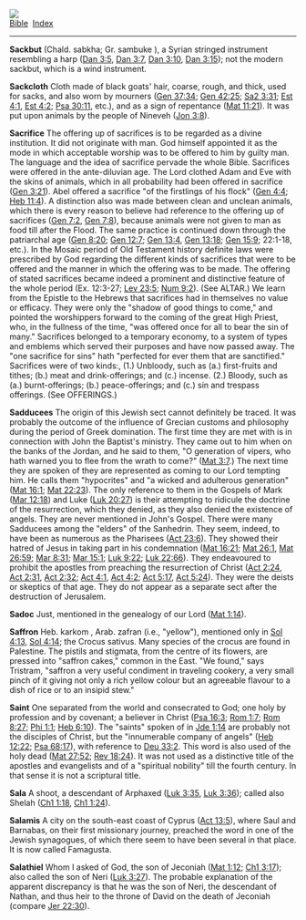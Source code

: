 [![](../../cdshop/ithlogo.png)](../../index)  
[Bible](../index)  [Index](index) 

------------------------------------------------------------------------

<span id="000">**Sackbut**</span> (Chald. sabkha; Gr. sambuke ), a
Syrian stringed instrument resembling a harp ([Dan
3:5](../kjv/dan003.htm#005), [Dan 3:7](../kjv/dan003.htm#007), [Dan
3:10](../kjv/dan003.htm#010), [Dan 3:15](../kjv/dan003.htm#015)); not
the modern sackbut, which is a wind instrument.

<span id="001">**Sackcloth**</span> Cloth made of black goats' hair,
coarse, rough, and thick, used for sacks, and also worn by mourners
([Gen 37:34](../kjv/gen037.htm#034); [Gen 42:25](../kjv/gen042.htm#025);
[Sa2 3:31](../kjv/sa2003.htm#031); [Est 4:1](../kjv/est004.htm#001),
[Est 4:2](../kjv/est004.htm#002); [Psa 30:11](../kjv/psa030.htm#011),
etc.), and as a sign of repentance ([Mat 11:21](../kjv/mat011.htm#021)).
It was put upon animals by the people of Nineveh ([Jon
3:8](../kjv/jon003.htm#008)).

<span id="002">**Sacrifice**</span> The offering up of sacrifices is to
be regarded as a divine institution. It did not originate with man. God
himself appointed it as the mode in which acceptable worship was to be
offered to him by guilty man. The language and the idea of sacrifice
pervade the whole Bible. Sacrifices were offered in the ante-diluvian
age. The Lord clothed Adam and Eve with the skins of animals, which in
all probability had been offered in sacrifice ([Gen
3:21](../kjv/gen003.htm#021)). Abel offered a sacrifice "of the
firstlings of his flock" ([Gen 4:4](../kjv/gen004.htm#004); [Heb
11:4](../kjv/heb011.htm#004)). A distinction also was made between clean
and unclean animals, which there is every reason to believe had
reference to the offering up of sacrifices ([Gen
7:2](../kjv/gen007.htm#002), [Gen 7:8](../kjv/gen007.htm#008)), because
animals were not given to man as food till after the Flood. The same
practice is continued down through the patriarchal age ([Gen
8:20](../kjv/gen008.htm#020); [Gen 12:7](../kjv/gen012.htm#007); [Gen
13:4](../kjv/gen013.htm#004), [Gen 13:18](../kjv/gen013.htm#018); [Gen
15:9](../kjv/gen015.htm#009); 22:1-18, etc.). In the Mosaic period of
Old Testament history definite laws were prescribed by God regarding the
different kinds of sacrifices that were to be offered and the manner in
which the offering was to be made. The offering of stated sacrifices
became indeed a prominent and distinctive feature of the whole period
(Ex. 12:3-27; [Lev 23:5](../kjv/lev023.htm#005); [Num
9:2](../kjv/num009.htm#002)). (See ALTAR.) We learn from the Epistle to
the Hebrews that sacrifices had in themselves no value or efficacy. They
were only the "shadow of good things to come," and pointed the
worshippers forward to the coming of the great High Priest, who, in the
fullness of the time, "was offered once for all to bear the sin of
many." Sacrifices belonged to a temporary economy, to a system of types
and emblems which served their purposes and have now passed away. The
"one sacrifice for sins" hath "perfected for ever them that are
sanctified." Sacrifices were of two kinds:, (1.) Unbloody, such as (a.)
first-fruits and tithes; (b.) meat and drink-offerings; and (c.)
incense. (2.) Bloody, such as (a.) burnt-offerings; (b.)
peace-offerings; and (c.) sin and trespass offerings. (See OFFERINGS.)

<span id="003">**Sadducees**</span> The origin of this Jewish sect
cannot definitely be traced. It was probably the outcome of the
influence of Grecian customs and philosophy during the period of Greek
domination. The first time they are met with is in connection with John
the Baptist's ministry. They came out to him when on the banks of the
Jordan, and he said to them, "O generation of vipers, who hath warned
you to flee from the wrath to come?" ([Mat 3:7](../kjv/mat003.htm#007).)
The next time they are spoken of they are represented as coming to our
Lord tempting him. He calls them "hypocrites" and "a wicked and
adulterous generation" ([Mat 16:1](../kjv/mat016.htm#001); [Mat
22:23](../kjv/mat022.htm#023)). The only reference to them in the
Gospels of Mark ([Mar 12:18](../kjv/mar012.htm#018)) and Luke ([Luk
20:27](../kjv/luk020.htm#027)) is their attempting to ridicule the
doctrine of the resurrection, which they denied, as they also denied the
existence of angels. They are never mentioned in John's Gospel. There
were many Sadducees among the "elders" of the Sanhedrin. They seem,
indeed, to have been as numerous as the Pharisees ([Act
23:6](../kjv/act023.htm#006)). They showed their hatred of Jesus in
taking part in his condemnation ([Mat 16:21](../kjv/mat016.htm#021);
[Mat 26:1](../kjv/mat026.htm#001), [Mat 26:59](../kjv/mat026.htm#059);
[Mar 8:31](../kjv/mar008.htm#031); [Mar 15:1](../kjv/mar015.htm#001);
[Luk 9:22](../kjv/luk009.htm#022); [Luk 22:66](../kjv/luk022.htm#066)).
They endeavoured to prohibit the apostles from preaching the
resurrection of Christ ([Act 2:24](../kjv/act002.htm#024), [Act
2:31](../kjv/act002.htm#031), [Act 2:32](../kjv/act002.htm#032); [Act
4:1](../kjv/act004.htm#001), [Act 4:2](../kjv/act004.htm#002); [Act
5:17](../kjv/act005.htm#017), [Act 5:24](../kjv/act005.htm#024)). They
were the deists or skeptics of that age. They do not appear as a
separate sect after the destruction of Jerusalem.

<span id="004">**Sadoc**</span> Just, mentioned in the genealogy of our
Lord ([Mat 1:14](../kjv/mat001.htm#014)).

<span id="005">**Saffron**</span> Heb. karkom , Arab. zafran (i.e.,
"yellow"), mentioned only in [Sol 4:13](../kjv/sol004.htm#013), [Sol
4:14](../kjv/sol004.htm#014); the Crocus sativus. Many species of the
crocus are found in Palestine. The pistils and stigmata, from the centre
of its flowers, are pressed into "saffron cakes," common in the East.
"We found," says Tristram, "saffron a very useful condiment in traveling
cookery, a very small pinch of it giving not only a rich yellow colour
but an agreeable flavour to a dish of rice or to an insipid stew."

<span id="006">**Saint**</span> One separated from the world and
consecrated to God; one holy by profession and by covenant; a believer
in Christ ([Psa 16:3](../kjv/psa016.htm#003); [Rom
1:7](../kjv/rom001.htm#007); [Rom 8:27](../kjv/rom008.htm#027); [Phi
1:1](../kjv/phi001.htm#001); [Heb 6:10](../kjv/heb006.htm#010)). The
"saints" spoken of in [Jde 1:14](../kjv/jde001.htm#014) are probably not
the disciples of Christ, but the "innumerable company of angels" ([Heb
12:22](../kjv/heb012.htm#022); [Psa 68:17](../kjv/psa068.htm#017)), with
reference to [Deu 33:2](../kjv/deu033.htm#002). This word is also used
of the holy dead ([Mat 27:52](../kjv/mat027.htm#052); [Rev
18:24](../kjv/rev018.htm#024)). It was not used as a distinctive title
of the apostles and evangelists and of a "spiritual nobility" till the
fourth century. In that sense it is not a scriptural title.

<span id="007">**Sala**</span> A shoot, a descendant of Arphaxed ([Luk
3:35](../kjv/luk003.htm#035), [Luk 3:36](../kjv/luk003.htm#036)); called
also Shelah ([Ch1 1:18](../kjv/ch1001.htm#018), [Ch1
1:24](../kjv/ch1001.htm#024)).

<span id="008">**Salamis**</span> A city on the south-east coast of
Cyprus ([Act 13:5](../kjv/act013.htm#005)), where Saul and Barnabas, on
their first missionary journey, preached the word in one of the Jewish
synagogues, of which there seem to have been several in that place. It
is now called Famagusta.

<span id="009">**Salathiel**</span> Whom I asked of God, the son of
Jeconiah ([Mat 1:12](../kjv/mat001.htm#012); [Ch1
3:17](../kjv/ch1003.htm#017)); also called the son of Neri ([Luk
3:27](../kjv/luk003.htm#027)). The probable explanation of the apparent
discrepancy is that he was the son of Neri, the descendant of Nathan,
and thus heir to the throne of David on the death of Jeconiah (compare
[Jer 22:30](../kjv/jer022.htm#030)).
